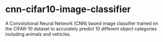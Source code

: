 # cnn-cifar10-image-classifier
A Convolutional Neural Network (CNN) based image classifier trained on the CIFAR-10 dataset to accurately predict 10 different object categories including animals and vehicles.
